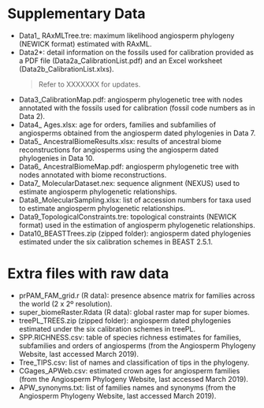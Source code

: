 # Supplementary Data
- Data1_ RAxMLTree.tre: maximum likelihood angiosperm phylogeny (NEWICK format) estimated with RAxML.
- Data2*: detail information on the fossils used for calibration provided as a PDF file (Data2a_CalibrationList.pdf) and an Excel worksheet (Data2b_CalibrationList.xlxs).
  > Refer to XXXXXXX for updates.
- Data3_CalibrationMap.pdf: angiosperm phylogenetic tree with nodes annotated with the fossils used for calibration (fossil code numbers as in Data 2).
- Data4_ Ages.xlsx: age for orders, families and subfamilies of angiosperms obtained from the angiosperm dated phylogenies in Data 7.
- Data5_ AncestralBiomeResults.xlsx: results of ancestral biome reconstructions for angiosperms using the angiosperm dated phylogenies in Data 10.
- Data6_ AncestralBiomeMap.pdf: angiosperm phylogenetic tree with nodes annotated with biome reconstructions.
- Data7_ MolecularDataset.nex: sequence alignment (NEXUS) used to estimate angiosperm phylogenetic relationships.
- Data8_MolecularSampling.xlsx: list of accession numbers for taxa used to estimate angiosperm phylogenetic relationships.
- Data9_TopologicalConstraints.tre: topological constraints (NEWICK format) used in the estimation of angiosperm phylogenetic relationships.
- Data10_BEASTTrees.zip (zipped folder): angiosperm dated phylogenies estimated under the six calibration schemes in BEAST 2.5.1.

# Extra files with raw data
- prPAM_FAM_grid.r (R data): presence absence matrix for families across the world (2 x 2º resolution).
- super_biomeRaster.Rdata (R data): global raster map for super biomes.
- treePL_TREES.zip (zipped folder): angiosperm dated phylogenies estimated under the six calibration schemes in treePL.
- SPP.RICHNESS.csv:  table of species richness estimates for families, subfamilies and orders of angiosperms (from the Angiosperm Phylogeny Website, last accessed March 2019).
- Tree_TIPS.csv: list of names and classification of tips in the phylogeny.
- CGages_APWeb.csv: estimated crown ages for angiosperm families (from the Angiosperm Phylogeny Website, last accessed March 2019).
- APW_synonyms.txt: list of families names and synonyms (from the Angiosperm Phylogeny Website, last accessed March 2019).

